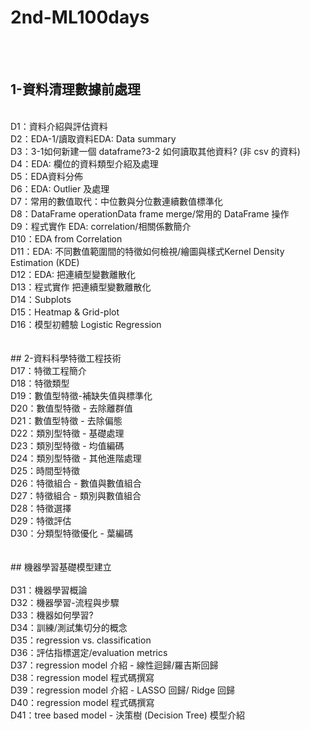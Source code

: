 # 2nd-ML100days
<br /><br />
## 1-資料清理數據前處理
<br />
D1：資料介紹與評估資料<br />
D2：EDA-1/讀取資料EDA: Data summary<br />
D3：3-1如何新建一個 dataframe?3-2 如何讀取其他資料? (非 csv 的資料)<br />
D4：EDA: 欄位的資料類型介紹及處理<br />
D5：EDA資料分佈<br />
D6：EDA: Outlier 及處理<br />
D7：常用的數值取代：中位數與分位數連續數值標準化<br />
D8：DataFrame operationData frame merge/常用的 DataFrame 操作<br />
D9：程式實作 EDA: correlation/相關係數簡介<br />
D10：EDA from Correlation<br />
D11：EDA: 不同數值範圍間的特徵如何檢視/繪圖與樣式Kernel Density Estimation (KDE)<br />
D12：EDA: 把連續型變數離散化<br />
D13：程式實作 把連續型變數離散化<br />
D14：Subplots<br />
D15：Heatmap & Grid-plot<br />
D16：模型初體驗 Logistic Regression<br />
<br /><br />
## 2-資料科學特徵工程技術
<br />
D17：特徵工程簡介<br />
D18：特徵類型<br />
D19：數值型特徵-補缺失值與標準化<br />
D20：數值型特徵 - 去除離群值<br />
D21：數值型特徵 - 去除偏態<br />
D22：類別型特徵 - 基礎處理<br />
D23：類別型特徵 - 均值編碼<br />
D24：類別型特徵 - 其他進階處理<br />
D25：時間型特徵<br />
D26：特徵組合 - 數值與數值組合<br />
D27：特徵組合 - 類別與數值組合<br />
D28：特徵選擇<br />
D29：特徵評估<br />
D30：分類型特徵優化 - 葉編碼<br />
<br /><br />
## 機器學習基礎模型建立
<br /><br />
D31：機器學習概論<br />
D32：機器學習-流程與步驟<br />
D33：機器如何學習?<br />
D34：訓練/測試集切分的概念<br />
D35：regression vs. classification<br />
D36：評估指標選定/evaluation metrics<br />
D37：regression model 介紹 - 線性迴歸/羅吉斯回歸<br />
D38：regression model 程式碼撰寫<br />
D39：regression model 介紹 - LASSO 回歸/ Ridge 回歸<br />
D40：regression model 程式碼撰寫 <br />
D41：tree based model - 決策樹 (Decision Tree) 模型介紹<br />
